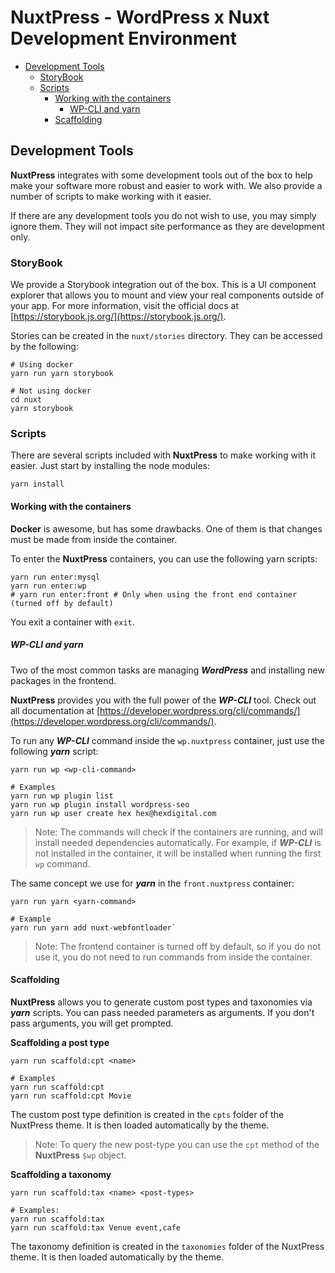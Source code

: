 # NuxtPress - WordPress x Nuxt Development Environment

- [Development Tools](#development-tools)
    - [StoryBook](#storybook)
    - [Scripts](#scripts)
      - [Working with the containers](#scripts-containers)
        - [WP-CLI and yarn](#scripts-containers-tools)
      - [Scaffolding](#scripts-scaffolding)

## Development Tools
<a name="development-tools"/>

**NuxtPress** integrates with some development tools out of the box to help make your software more robust and easier
to work with. We also provide a number of scripts to make working with it easier.

If there are any development tools you do not wish to use, you may simply ignore them. They will not impact site 
performance as they are development only.

### StoryBook
<a name="storybook"/>

We provide a Storybook integration out of the box. This is a UI component explorer that allows you to mount and view
your real components outside of your app. For more information, visit the official docs at 
[https://storybook.js.org/](https://storybook.js.org/).

Stories can be created in the `nuxt/stories` directory. They can be accessed by the following:

    # Using docker
    yarn run yarn storybook
    
    # Not using docker
    cd nuxt
    yarn storybook 

### Scripts
<a name="scripts"/>

There are several scripts included with **NuxtPress** to make working with it easier. Just start by installing the 
node modules:

    yarn install

#### Working with the containers
<a name="scripts-containers"/>

**Docker** is awesome, but has some drawbacks. One of them is that changes must be made from inside the container.

To enter the **NuxtPress** containers, you can use the following yarn scripts:

    yarn run enter:mysql
    yarn run enter:wp
    # yarn run enter:front # Only when using the front end container (turned off by default)

You exit a container with `exit`.

##### WP-CLI and yarn
<a name="scripts-containers-tools"/>

Two of the most common tasks are managing ***WordPress*** and installing new packages in the frontend.

**NuxtPress** provides you with the full power of the ***WP-CLI*** tool. Check out all documentation at 
[https://developer.wordpress.org/cli/commands/](https://developer.wordpress.org/cli/commands/). 

To run any ***WP-CLI*** command inside the `wp.nuxtpress` container, just use the following ***yarn*** script:

    yarn run wp <wp-cli-command>
    
    # Examples
    yarn run wp plugin list
    yarn run wp plugin install wordpress-seo
    yarn run wp user create hex hex@hexdigital.com
    
>Note: The commands will check if the containers are running, and will install needed dependencies automatically. 
>For example, if ***WP-CLI*** is not installed in the container, it will be installed when running the first `wp` command.

The same concept we use for ***yarn*** in the `front.nuxtpress` container:

    yarn run yarn <yarn-command>
    
    # Example
    yarn run yarn add nuxt-webfontloader`

>Note: The frontend container is turned off by default, so if you do not use it, you do not need to run commands from
>inside the container.

#### Scaffolding
<a name="scripts-scaffolding"/>

**NuxtPress** allows you to generate custom post types and taxonomies via ***yarn*** scripts. You can pass needed 
parameters as arguments. If you don't pass arguments, you will get prompted.

**Scaffolding a post type**

    yarn run scaffold:cpt <name>

    # Examples
    yarn run scaffold:cpt
    yarn run scaffold:cpt Movie

The custom post type definition is created in the `cpts` folder of the NuxtPress theme. It is then loaded automatically 
by the theme.

>Note: To query the new post-type you can use the `cpt` method of the **NuxtPress** `$wp` object.

**Scaffolding a taxonomy**

    yarn run scaffold:tax <name> <post-types>

    # Examples:
    yarn run scaffold:tax
    yarn run scaffold:tax Venue event,cafe

The taxonomy definition is created in the `taxonomies` folder of the NuxtPress theme. It is then loaded automatically 
by the theme.
